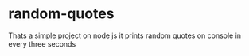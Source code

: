 # random-quotes
Thats a simple project on node js it prints random quotes on console in every three seconds 
